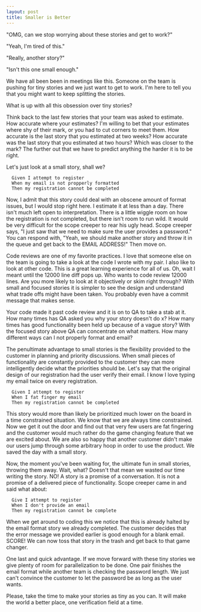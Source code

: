 ```yaml
---
layout: post
title: Smaller is Better
---
```


"OMG, can we stop worrying about these stories and get to work?"

"Yeah, I'm tired of this."

"Really, another story?"

"Isn't this one small enough."

We have all been been in meetings like
this. Someone on the team is pushing for tiny stories and we just want
to get to work. I'm here to tell you that you might want to keep
splitting the stories.

What is up with all this obsession over tiny stories?

Think back to the last few stories that your team was asked to estimate.
How accurate where your estimates? I'm willing to bet that
your estimates where shy of their mark, or you had to cut corners to meet
them. How accurate is the last story that you estimated at two weeks?
How accurate was the last story that you estimated at two hours? Which
was closer to the mark? The further out that we have to predict anything the
harder it is to be right.

Let's just look at a small story, shall we?

```
  Given I attempt to register
  When my email is not propperly formatted
  Then my registration cannot be completed
```

Now, I admit that this story could deal with an obscene amount of format issues, but
I would stop right here. I estimate it at less than a day. There isn't
much left open to interpretation. There is a little wiggle room on how
the registration is not completed, but there isn't room to run wild. It would
be very difficult for the scope creeper to rear his ugly head. Scope
creeper says, "I just saw that we need to make sure the user provides a
password." You can respond with, "Yeah, we should make another story
and throw it in the queue and get back to the EMAIL ADDRESS!" Then move on.

Code reviews are one of my favorite practices. I love that someone else
on the team is going to take a look at the code I wrote with my pair. I
also like to look at other code. This is a great learning experience for
all of us. Oh, wait I meant until the 12000 line diff pops up. Who wants
to code review 12000 lines. Are you more likely to look at it
objectively or skim right through? With small and focused stories it is
simpler to see the design and understand what trade offs might have been
taken. You probably even have a commit message that makes sense.

Your code made it past code review and it is on to QA to take a stab at
it. How many times has QA asked you why your story doesn't do x? How
many times has good functionality been held up because of a vague story?
With the focused story above QA can concentrate on what matters. How
many different ways can I not properly format and email?

The penultimate advantage to small stories is the flexibility
provided to the customer in planning and priority discussions. When small
pieces of functionality are constantly provided to the customer they can
more intelligently decide what the priorities should be. Let's say that
the original design of our registration had the user verify their email.
I know I love typing my email twice on every registration.

```
  Given I attempt to register
  When I fat finger my email
  Then my registration cannot be completed
```

This story would more than likely be prioritized much lower on the board
in a time constrained situation. We know that we are always time
constrained. Now we get it out the door and find out that very few users
are fat fingering and the customer would much rather do the game
changing feature that we are excited about. We are also so happy that
another customer didn't make our users jump through some arbitrary hoop
in order to use the product. We saved the day with a small story.

Now, the moment you've been waiting for, the ultimate fun in small
stories, throwing them away. Wait, what? Doesn't that mean we wasted our
time writing the story. NO! A story is a promise of a conversation. It
is not a promise of a delivered piece of functionality. Scope creeper
came in and said what about:

```
  Give I attempt to register
  When I don't provide an email
  Then my registration cannot be complete
```

When we get around to coding this we notice that this is already halted
by the email format story we already completed. The customer decides that
the error message we provided earlier is good enough for a blank email.
SCORE! We can now toss that story in the trash and get back to that game
changer.

One last and quick advantage. If we move forward with these tiny stories
we give plenty of room for parallelization to be done. One pair finishes
the email format while another team is checking the password length. We
just can't convince the customer to let the password be as long as
the user wants.

Please, take the time to make your stories as tiny as you can. It will
make the world a better place, one verification field at a time.

